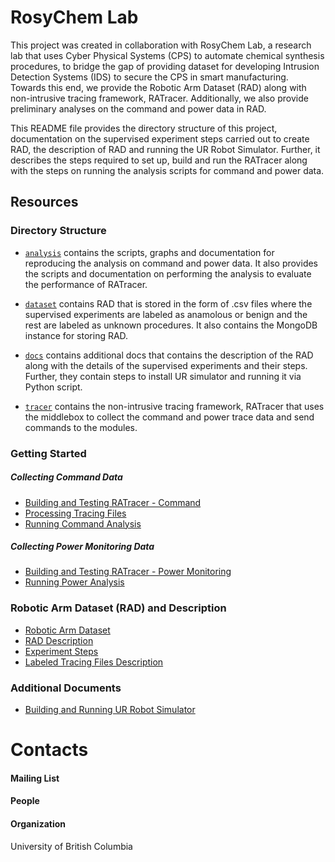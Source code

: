 # RosyChem Lab

This project was created in collaboration with RosyChem Lab, a research lab that uses Cyber Physical Systems (CPS) to automate chemical synthesis procedures, to bridge the gap of providing dataset for developing Intrusion Detection Systems (IDS) to secure the CPS in smart manufacturing. Towards this end, we provide the Robotic Arm Dataset (RAD) along with non-intrusive tracing framework, RATracer. Additionally, we also provide preliminary analyses on the command and power data in RAD. 

This README file provides the directory structure of this project, documentation on the supervised experiment steps carried out to create RAD, the description of RAD and running the UR Robot Simulator. Further, it describes the steps required to set up, build and run the RATracer along with the steps on running the analysis scripts for command and power data.

## Resources

### Directory Structure

* [`analysis`](https://github.com/ubc-systopia/cps-security-code/tree/main/analysis) contains the scripts, graphs and documentation for reproducing the analysis on command and power data. It also provides the scripts and documentation on performing the analysis to evaluate the performance of RATracer.

* [`dataset`](https://github.com/ubc-systopia/cps-security-code/tree/main/dataset) contains RAD that is stored in the form of .csv files where the supervised experiments are labeled as anamolous or benign and the rest are labeled as unknown procedures. It also contains the MongoDB instance for storing RAD.

* [`docs`](https://github.com/ubc-systopia/cps-security-code/tree/main/docs) contains additional docs that contains the description of the RAD along with the details of the supervised experiments and their steps. Further, they contain steps to install UR simulator and running it via Python script.

* [`tracer`](https://github.com/ubc-systopia/cps-security-code/tree/main/tracer) contains the  non-intrusive tracing framework, RATracer that uses the middlebox to collect the command and power trace data and send commands to the modules.

### Getting Started

##### Collecting Command Data
* [Building and Testing RATracer - Command](https://github.com/ubc-systopia/cps-security-code/blob/main/tracer/README.md)
* [Processing Tracing Files](https://github.com/ubc-systopia/cps-security-code/blob/main/tracer/data_processing/README.md)
* [Running Command Analysis](https://github.com/ubc-systopia/cps-security-code/tree/main/analysis/Dataset_CommandAnalysis)

##### Collecting Power Monitoring Data
* [Building and Testing RATracer - Power Monitoring](https://github.com/ubc-systopia/cps-security-code/blob/main/tracer/RATracer_power_monitoring/README.md)
* [Running Power Analysis](https://github.com/ubc-systopia/cps-security-code/tree/main/analysis/Dataset_PowerAnalysis)


### Robotic Arm Dataset (RAD) and Description
* [Robotic Arm Dataset](https://github.com/ubc-systopia/cps-security-code/tree/main/dataset)
* [RAD Description](https://github.com/ubc-systopia/cps-security-code/blob/main/docs/RAD_Description.pdf)
* [Experiment Steps](https://github.com/ubc-systopia/cps-security-code/blob/main/docs/Experiment_Steps.pdf)
* [Labeled Tracing Files Description](https://github.com/ubc-systopia/cps-security-code/blob/main/dataset/README.md)


### Additional Documents

* [Building and Running UR Robot Simulator](https://github.com/ubc-systopia/cps-security-code/blob/main/docs/URsim_Setup.pdf)


# Contacts

#### Mailing List

#### People


#### Organization

University of British Columbia







